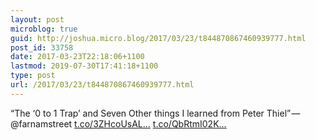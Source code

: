 ```yaml
---
layout: post
microblog: true
guid: http://joshua.micro.blog/2017/03/23/t844870867460939777.html
post_id: 33758
date: 2017-03-23T22:18:06+1100
lastmod: 2019-07-30T17:41:18+1100
type: post
url: /2017/03/23/t844870867460939777.html
---
```

“The ‘0 to 1 Trap’ and Seven Other things I learned from Peter Thiel” — @farnamstreet [t.co/3ZHcoUsAL...](https://t.co/3ZHcoUsALs) [t.co/QbRtmI02K...](https://t.co/QbRtmI02KP)
